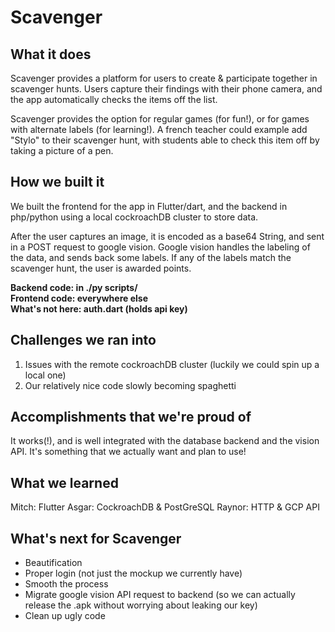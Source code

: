 # Scavenger

## What it does
Scavenger provides a platform for users to create & participate together in scavenger hunts. Users capture their findings with their phone camera, and the app automatically checks the items off the list.

Scavenger provides the option for regular games (for fun!), or for games with alternate labels (for learning!). A french teacher could example add "Stylo" to their scavenger hunt, with students able to check this item off by taking a picture of a pen.

## How we built it

We built the frontend for the app in Flutter/dart, and the backend in php/python using a local cockroachDB cluster to store data. 

After the user captures an image, it is encoded as a base64 String, and sent in a POST request to google vision. Google vision handles the labeling of the data, and sends back some labels. If any of the labels match the scavenger hunt, the user is awarded points.

**Backend code: in ./py scripts/**  
**Frontend code: everywhere else**    
**What's not here: auth.dart (holds api key)**  

## Challenges we ran into

1) Issues with the remote cockroachDB cluster (luckily we could spin up a local one)
2) Our relatively nice code slowly becoming spaghetti

## Accomplishments that we're proud of

It works(!), and is well integrated with the database backend and the vision API. It's something that we actually want and plan to use!

## What we learned

Mitch: Flutter
Asgar: CockroachDB & PostGreSQL
Raynor: HTTP & GCP API


## What's next for Scavenger

* Beautification
* Proper login (not just the mockup we currently have)
* Smooth the process
* Migrate google vision API request to backend (so we can actually release the .apk without worrying about leaking our key)
* Clean up ugly code
